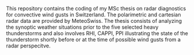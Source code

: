 This repository contains the coding of my MSc thesis on radar diagnostics for convective wind gusts in Switzerland. 
The polarimetric and cartesian radar data are provided by MeteoSwiss. The thesis consists of analyzing the synoptic 
weather situations prior to the five selected heavy thunderstorms and also involves RHI, CAPPI, PPI illustrating the state
of the thunderstorm shortly before or at the time of possible wind gusts from a radar perspecitve.
